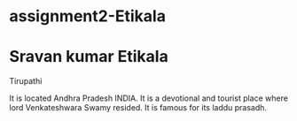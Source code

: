 # assignment2-Etikala
<!Doctype html>
<html>
<body>
<h1>Sravan kumar Etikala</h1>
<h7> Tirupathi</h7>
<p> It is located Andhra Pradesh INDIA. It is a devotional and tourist place where lord Venkateshwara Swamy resided. It is famous for its laddu prasadh.</p> 
